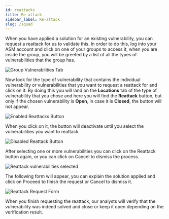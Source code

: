 ```yaml
---
id: reattacks
title: Re-attack
sidebar_label: Re-attack
slug: /squad
---
```

When you have applied a solution
for an existing vulnerability,
you can request a reattack
for us to validate this.
In order to do this,
log into your ASM account
and click on one of your groups to access it,
when you are inside the group,
you will be greeted
by a list of all the types of vulnerabilities
that the group has.

![Group Vulnerabilities Tab](https://res.cloudinary.com/fluid-attacks/image/upload/v1622211885/docs/web/vulnerabilities/management/vuln_tab_reattacks_dwmdrz.webp)

Now look for the type of vulnerability
that contains the individual vulnerability
or vulnerabilities
that you want to request a reattack for
and click on it.
By doing this you will land on
the **Locations** tab of the type of vulnerability
that you chose
and here you will find the **Reattack** button,
but only if the chosen vulnerability is **Open**,
in case it is **Closed**,
the button will not appear.

![Enabled Reattacks Button](https://res.cloudinary.com/fluid-attacks/image/upload/v1622211885/docs/web/vulnerabilities/management/reattack_button_enabled_h4orlp.webp)

When you click on it,
the button will deactivate
until you select the vulnerabilities
you want to reattack

![Disabled Reattack Button](https://res.cloudinary.com/fluid-attacks/image/upload/v1622211885/docs/web/vulnerabilities/management/reattack_button_disabled_erqpi4.webp)

After selecting one or more vulnerabilities
you can click on the Reattack button again,
or you can click on Cancel
to dismiss the process.

![Reattack vulnerabilities selected](https://res.cloudinary.com/fluid-attacks/image/upload/v1622211886/docs/web/vulnerabilities/management/reattack_vulnselect_ngzkga.webp)

The following form will appear,
you can explain the solution applied
and click on Proceed
to finish the request
or Cancel to dismiss it.

![Reattack Request Form](https://res.cloudinary.com/fluid-attacks/image/upload/v1622211883/docs/web/vulnerabilities/management/reattack_form_eigvze.webp)

When you finish requesting the reattack,
our analysts will verify
that the vulnerability was indeed solved
and close or keep it open
depending on the verification result.
